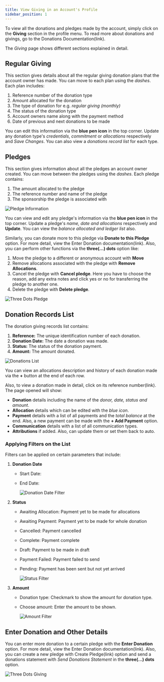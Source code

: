 ```yaml
---
title: View Giving in an Account's Profile
sidebar_position: 1
---
```


To view all the donations and pledges made by the account, simply click on the **Giving** section in the profile menu. To read more about donations and givings, go to the Donations Documentation(link).

The *Giving* page shows different sections explained in detail.

## Regular Giving 

This section gives details about all the regular giving donation plans that the account owner has made. You can move to each plan using the *dashes*. Each plan includes:

1. Reference number of the donation type
2. Amount allocated for the donation 
3. The type of donation for e.g. *regular giving (monthly)*
4. The status of the donation type
5. Account owners name along with the payment method
6. Date of previous and next donations to be made

You can edit this information via the **blue pen icon** in the top corner. Update any donation type's *credentials*, *commitment* or *allocations* respectively and *Save Changes*. You can also view a *donations record list* for each type. 

## Pledges

This section gives information about all the pledges an account owner created. You can move between the pledges using the *dashes*. Each pledge contains:

1. The amount allocated to the pledge
2. The reference number and name of the pledge 
3. The sponsorship the pledge is associated with

![Pledge Information](./pledge-info.png)

You can view and edit any pledge's information via the **blue pen icon** in the top corner. Update a pledge's *name, date and allocations* respectively and **Update**. You can view the *balance allocated and ledger list* also.

Similarly, you can donate more to this pledge via **Donate to this Pledge** option. For more detail, view the Enter Donation documentation(link). Also, you can perform other functions via the **three(...) dots** option like:

1. Move the pledge to a different or anonymous account with **Move**
2. Remove allocations associated with the pledge with **Remove Allocations**.
3. Cancel the pledge with **Cancel pledge**. Here you have to choose the reason, add any extra notes and click yes or no for transferring the pledge to another one. 
4. Delete the pledge with **Delete pledge**.

![Three Dots Pledge](./three-dots-pledge.png)

## Donation Records List

The donation giving records list contains:

1. **Reference:** The unique identification number of each donation.
2. **Donation Date:** The date a donation was made.
3. **Status:** The status of the donation payment.
4. **Amount:** The amount donated.

![Donations List](./donations-list.png)

You can view an allocations description and history of each donation made via the **+** button at the end of each row.

Also, to view a donation made in detail, click on its reference number(link). The page opened will show:

- **Donation** details including the name of the *donor, date, status and amount*.
- **Allocation** details which can be edited with the *blue icon*.
- **Payment** details with a list of all payments and the *total balance* at the end. Also, a new payment can be made with the **+ Add Payment** option.  
- **Communication** details with a list of all communication types.
- **Attributions** if added. Also, can update them or set them back to auto. 

### Applying Filters on the List

Filters can be applied on certain parameters that include:

1. **Donation Date**
    - Start Date:
    - End Date: 

        ![Donation Date Filter](./donation-date-filter.png)

2. **Status**
    - Awaiting Allocation: Payment yet to be made for allocations 
    - Awaiting Payment: Payment yet to be made for whole donation
    - Cancelled: Payment cancelled 
    - Complete: Payment complete
    - Draft: Payment to be made in draft
    - Payment Failed: Payment failed to send
    - Pending: Payment has been sent but not yet arrived 

        ![Status Filter](./status-filter.png)

3. **Amount**
    - Donation type: Checkmark to show the amount for donation type.
    - Choose amount: Enter the amount to be shown. 

        ![Amount Filter](./amount-filter.png)

## Enter Donation and Other Details

You can enter more donation to a certain pledge with the **Enter Donation** option. For more detail, view the Enter Donation documentation(link). Also, you can create a new pledge with Create Pledge(link) option and send a donations statement with *Send Donations Statement* in the **three(...) dots** option.

![Three Dots Giving](./three-dots-giving.png)
